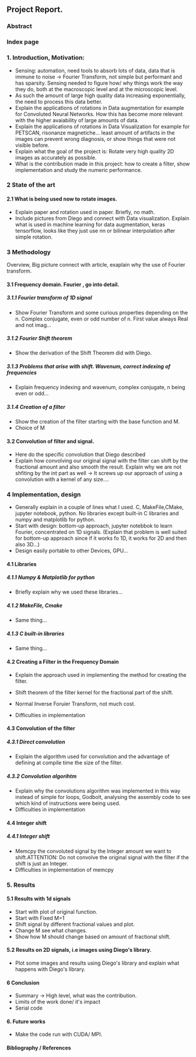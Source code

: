 ## Project Report.
### Abstract
### Index page
### 1. Introduction, Motivation:
* Sensing: automation, need tools to absorb lots of data, data that is immune to noise -> Fourier Transform, not simple but performant and has sparsity. Sensing needed to figure how/ why things work the way they do, both at the macroscopic level and at the microscopic level.
* As such the amount of large high quality data increasing exponentially, the need to process this data better.
* Explain the applications of rotations in Data augmentation for example for Convoluted Neural Networks. How this has become more relevant with the higher avaiability of large amounts of data.
* Explain the applications of rotations in Data Visualization for example for PETSCAN, risonanze magnetiche... least amount of artifacts in the images can prevent wrong diagnosis, or show things that were not visible before.
* Explain what the goal of the project is: Rotate very high quality 2D images as accurately as possible.
* What is the contribution made in this project: how to create a filter, show implementation and study the numeric performance.
	
### 2 State of the art
#### 2.1 What is being used now to rotate images.
* Explain paper and rotation used in paper. Briefly, no math.
* Include pictures from Diego and connect with Data visualization. Explain what is used in machine learning for data augmentation, keras tensorflow, looks like they just use nn or bilinear interpolation after simple rotation.

### 3 Methodology
Overview, Big picture connect with article, exaplain why the use of Fourier transform.

#### 3.1 Frequency domain. Fourier	, go into detail.
##### 3.1.1 Fourier transform of 1D signal
* Show Fourier Transform and some curious properties depending on the n. Complex conjugate, even or odd number of n. First value always Real and not imag...

##### 3.1.2 Fourier Shift theorem
* Show the derivation of the Shift Theorem did with Diego.

##### 3.1.3 Problems that arise with shift. Wavenum, correct indexing of frequencies
* Explain frequency indexing and wavenum, complex conjugate, n being even or odd... 

##### 3.1.4 Creation of a filter
* Show the creation of the filter starting with the base function and M.
* Choice of M

#### 3.2 Convolution of filter and signal.
* Here do the specific convolution that Diego described
* Explain how convolving our original signal with the filter can shift by the fractional amount and also smooth the result. Explain why we are not shfiting by the int part as well -> It screws up our approach of using a convolution with a kernel of any size....

### 4 Implementation, design
* Generally explain in a couple of lines what I used. C, MakeFile,CMake, jupyter notebook, python. No libraries except built-in C libraries and numpy and matplotlib for python.
* Start with design: bottom-up approach, jupyter notebbok to learn Fourier, concentrated on 1D signals. (Explain that problem is well suited for bottom-up approach since if it works fo 1D, it works for 2D and then also 3D...)
* Design easily portable to other Devices, GPU...

#### 4.1 Libraries
##### 4.1.1 Numpy & Matplotlib for python
* Briefly explain why we used these libraries...

##### 4.1.2 MakeFile, Cmake
* Same thing...

##### 4.1.3 C built-in libraries
* Same thing...

#### 4.2 Creating a Filter in the Frequency Domain
* Explain the approach used in implementing the method for creating the filter.
* Shift theorem of the filter kernel for the fractional part of the shift.
* Normal Inverse Foruier Transform, not much cost.

* Difficulties in implementation
#### 4.3 Convolution of the filter

##### 4.3.1 Direct convolution
* Explain the algorithm used for convolution and the advantage of defining at compile time the size of the filter. 

##### 4.3.2 Convolution algorihtm
* Explain why the convolutions algorithm was implemented in this way instead of simple for loops, Godbolt, analysing the assembly code to see which kind of instructions were being used. 
* Difficulties in implementation

#### 4.4 Integer shift
##### 4.4.1 Integer shift
* Memcpy the convoluted signal by the Integer amount we want to shift.ATTENTION: Do not convolve the original signal with the filter if the shift is just an Integer.
* Difficulties in implementation of memcpy

### 5. Results
#### 5.1 Results with 1d signals
* Start with plot of original function.
* Start with Fixed M=1
* Shift signal by different fractional values and plot.
* Change M see what changes.
* Show how M should change based on amount of fractional shift.

#### 5.2 Results on 2D signals, i.e images using Diego's library.
* Plot some images and results using Diego's library and explain what happens with Diego's library.

#### 6 Conclusion
* Summary -> High level, what was the contribution.
* Limits of the work done/ it's impact
* Serial code

#### 6. Future works
* Make the code run with CUDA/ MPI.


#### Bibliography / References